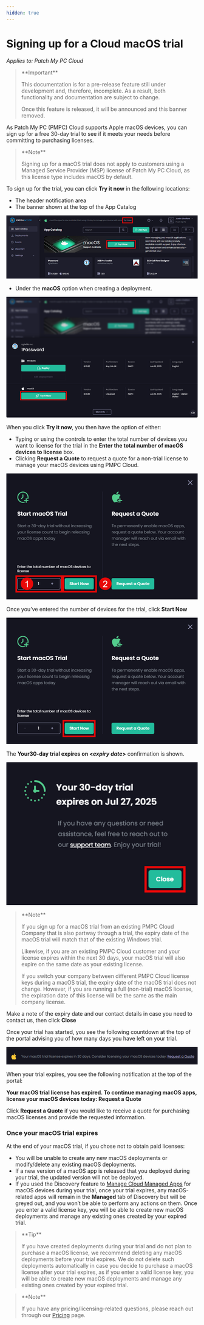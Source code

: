 ```yaml
---
hidden: true
---
```


# Signing up for a Cloud macOS trial

_Applies to: Patch My PC Cloud_

<blockquote class="wp-block-quote">
<p>**Important**</p>
<p>This documentation is for a pre-release feature still under development and, therefore, incomplete. As a result, both functionality and documentation are subject to change.</p>
<p>Once this feature is released, it will be announced and this banner removed.</p>
</blockquote>

As Patch My PC (PMPC) Cloud supports Apple macOS devices, you can sign up for a free 30-day trial to see if it meets your needs before committing to purchasing licenses.

<blockquote class="wp-block-quote">
<p>**Note**</p>
<p>Signing up for a macOS trial does not apply to customers using a Managed Service Provider (MSP) license of Patch My PC Cloud, as this license type includes macOS by default.</p>
</blockquote>

To sign up for the trial, you can click **Try it now** in the following locations:

* The header notification area
* The banner shown at the top of the App Catalog

![Clicking "Try it now" to start the macOS free trial](/_images/image-(21).png "Clicking “Try it now” to start the macOS free trial")

* Under the **macOS** option when creating a deployment.

![Clicking "Try it now" when deploying an app supported by macOS](/_images/image-(22).png "Clicking “Try it now” when deploying an app supported by macOS")

When you click **Try it now**, you then have the option of either:

* Typing or using the controls to enter the total number of devices you want to license for the trial in the **Enter the total number of macOS devices to license** box.
* Clicking **Request a Quote** to request a quote for a non-trial license to manage your macOS devices using PMPC Cloud.

![Trial options screen](/_images/image-(23).png "Trial options screen")

Once you’ve entered the number of devices for the trial, click **Start Now**

![Clicking "Start Now"](/_images/image-(24).png "Clicking “Start Now”")

The **Your30-day trial expires on <**_**expiry date**_**>** confirmation is shown.

![The trial expiry confirmation](/_images/image-(27).png "The trial expiry confirmation")

<blockquote class="wp-block-quote">
<p>**Note**</p>
<p>If you sign up for a macOS trial from an existing PMPC Cloud Company that is also partway through a trial, the expiry date of the macOS trial will match that of the existing Windows trial.</p>
<p>Likewise, if you are an existing PMPC Cloud customer and your license expires within the next 30 days, your macOS trial will also expire on the same date as your existing license.</p>
<p>If you switch your company between different PMPC Cloud license keys during a macOS trial, the expiry date of the macOS trial does not change. However, if you are running a full (non-trial) macOS license, the expiration date of this license will be the same as the main company license.</p>
</blockquote>

Make a note of the expiry date and our contact details in case you need to contact us, then click **Close**

Once your trial has started, you see the following countdown at the top of the portal advising you of how many days you have left on your trial.

![Trial countdown](/_images/image-(28).png "Trial countdown")

When your trial expires, you see the following notification at the top of the portal:

**Your macOS trial license has expired. To continue managing macOS apps, license your macOS devices today: Request a Quote**

Click **Request a Quote** if you would like to receive a quote for purchasing macOS licenses and provide the requested information.

### Once your macOS trial expires

At the end of your macOS trial, if you chose not to obtain paid licenses:

* You will be unable to create any new macOS deployments or modify/delete any existing macOS deployments.
* If a new version of a macOS app is released that you deployed during your trial, the updated version will not be deployed.
* If you used the Discovery feature to [Manage Cloud Managed Apps](../discovery-in-cloud/manage-cloud-managed-apps.md) for macOS devices during your trial, once your trial expires, any macOS-related apps will remain in the **Managed** tab of Discovery but will be greyed out, and you won’t be able to perform any actions on them. Once you enter a valid license key, you will be able to create new macOS deployments and manage any existing ones created by your expired trial.

<blockquote class="wp-block-quote">
<p>**Tip**</p>
<p>If you have created deployments during your trial and do not plan to purchase a macOS license, we recommend deleting any macOS deployments before your trial expires. We do not delete such deployments automatically in case you decide to purchase a macOS license after your trial expires, as if you enter a valid license key, you will be able to create new macOS deployments and manage any existing ones created by your expired trial.</p>
</blockquote>

<blockquote class="wp-block-quote">
<p>**Note**</p>
<p>If you have any pricing/licensing-related questions, please reach out through our <a href="https://patchmypc.com/pricing/">Pricing</a> page.</p>
</blockquote>